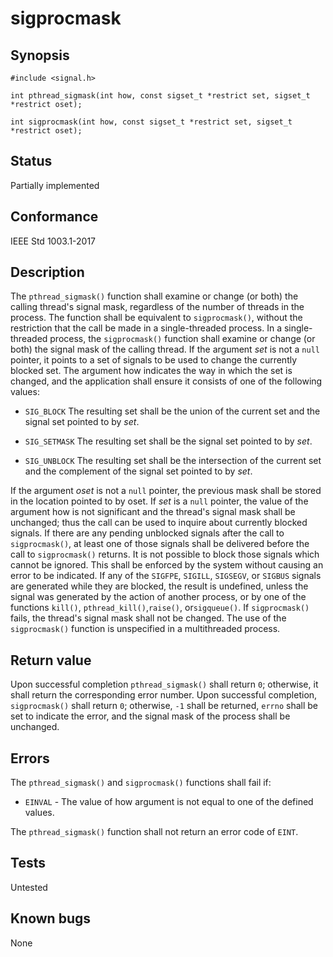 # sigprocmask

## Synopsis

`#include <signal.h>`

`int pthread_sigmask(int how, const sigset_t *restrict set, sigset_t *restrict oset);`

`int sigprocmask(int how, const sigset_t *restrict set, sigset_t *restrict oset);`

## Status

Partially implemented

## Conformance

IEEE Std 1003.1-2017

## Description

The `pthread_sigmask()` function shall examine or change (or both) the calling thread's signal mask, regardless of the
number of threads in the process. The function shall be equivalent to `sigprocmask()`, without the restriction that the
call be made in a single-threaded process.
In a single-threaded process, the `sigprocmask()` function shall examine or change (or both) the signal mask of the
calling thread.
If the argument _set_ is not a `null` pointer, it points to a set of signals to be used to change the currently blocked
set.
The argument how indicates the way in which the set is changed, and the application shall ensure it consists of one of
the following values:

* `SIG_BLOCK`
The resulting set shall be the union of the current set and the signal set pointed to by _set_.

* `SIG_SETMASK`
The resulting set shall be the signal set pointed to by _set_.

* `SIG_UNBLOCK`
The resulting set shall be the intersection of the current set and the complement of the signal set pointed to by
_set_.

If the argument _oset_ is not a `null` pointer, the previous mask shall be stored in the location pointed to by oset.
If _set_ is a `null` pointer, the value of the argument how is not significant and the thread's signal mask shall be
unchanged; thus the call can be used to inquire about currently blocked signals.
If there are any pending unblocked signals after the call to `sigprocmask()`, at least one of those signals shall be
delivered before the call to `sigprocmask()` returns.
It is not possible to block those signals which cannot be ignored. This shall be enforced by the system without causing
an error to be indicated.
If any of the `SIGFPE`, `SIGILL`, `SIGSEGV`, or `SIGBUS` signals are generated while they are blocked, the result is
undefined, unless the signal was generated by the action of another process, or by one of the functions `kill()`,
`pthread_kill()`,`raise()`, or`sigqueue()`.
If `sigprocmask()` fails, the thread's signal mask shall not be changed.
The use of the `sigprocmask()` function is unspecified in a multithreaded process.

## Return value

Upon successful completion `pthread_sigmask()` shall return `0`; otherwise, it shall return the corresponding error
number.
Upon successful completion, `sigprocmask()` shall return `0`; otherwise, `-1` shall be returned, `errno` shall be set to
indicate the error, and the signal mask of the process shall be unchanged.

## Errors

The `pthread_sigmask()` and `sigprocmask()` functions shall fail if:

* `EINVAL` - The value of how argument is not equal to one of the defined values. </br>
  
The `pthread_sigmask()` function shall not return an error code of `EINT`.

## Tests

Untested

## Known bugs

None
